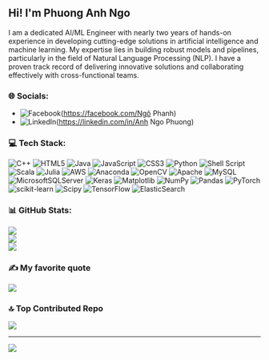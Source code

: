 ## Hi! I'm Phuong Anh Ngo
I am a dedicated AI/ML Engineer with nearly two years of hands-on experience in developing cutting-edge solutions in artificial intelligence and machine learning. My expertise lies in building robust models and pipelines, particularly in the field of Natural Language Processing (NLP). I have a proven track record of delivering innovative solutions and collaborating effectively with cross-functional teams. 


### 🌐 Socials:
  - ![Facebook](https://img.shields.io/badge/Facebook-%231877F2.svg?logo=Facebook&logoColor=white)(https://facebook.com/Ngô Phanh)
  - ![LinkedIn](https://img.shields.io/badge/LinkedIn-%230077B5.svg?logo=linkedin&logoColor=white)(https://linkedin.com/in/Anh Ngo Phuong) 

### 💻 Tech Stack:
![C++](https://img.shields.io/badge/c++-%2300599C.svg?style=plastic&logo=c%2B%2B&logoColor=white) ![HTML5](https://img.shields.io/badge/html5-%23E34F26.svg?style=plastic&logo=html5&logoColor=white) ![Java](https://img.shields.io/badge/java-%23ED8B00.svg?style=plastic&logo=openjdk&logoColor=white) ![JavaScript](https://img.shields.io/badge/javascript-%23323330.svg?style=plastic&logo=javascript&logoColor=%23F7DF1E) ![CSS3](https://img.shields.io/badge/css3-%231572B6.svg?style=plastic&logo=css3&logoColor=white) ![Python](https://img.shields.io/badge/python-3670A0?style=plastic&logo=python&logoColor=ffdd54) ![Shell Script](https://img.shields.io/badge/shell_script-%23121011.svg?style=plastic&logo=gnu-bash&logoColor=white) ![Scala](https://img.shields.io/badge/scala-%23DC322F.svg?style=plastic&logo=scala&logoColor=white) ![Julia](https://img.shields.io/badge/-Julia-9558B2?style=plastic&logo=julia&logoColor=white) ![AWS](https://img.shields.io/badge/AWS-%23FF9900.svg?style=plastic&logo=amazon-aws&logoColor=white) ![Anaconda](https://img.shields.io/badge/Anaconda-%2344A833.svg?style=plastic&logo=anaconda&logoColor=white) ![OpenCV](https://img.shields.io/badge/opencv-%23white.svg?style=plastic&logo=opencv&logoColor=white) ![Apache](https://img.shields.io/badge/apache-%23D42029.svg?style=plastic&logo=apache&logoColor=white) ![MySQL](https://img.shields.io/badge/mysql-%2300000f.svg?style=plastic&logo=mysql&logoColor=white) ![MicrosoftSQLServer](https://img.shields.io/badge/Microsoft%20SQL%20Server-CC2927?style=plastic&logo=microsoft%20sql%20server&logoColor=white) ![Keras](https://img.shields.io/badge/Keras-%23D00000.svg?style=plastic&logo=Keras&logoColor=white) ![Matplotlib](https://img.shields.io/badge/Matplotlib-%23ffffff.svg?style=plastic&logo=Matplotlib&logoColor=black) ![NumPy](https://img.shields.io/badge/numpy-%23013243.svg?style=plastic&logo=numpy&logoColor=white) ![Pandas](https://img.shields.io/badge/pandas-%23150458.svg?style=plastic&logo=pandas&logoColor=white) ![PyTorch](https://img.shields.io/badge/PyTorch-%23EE4C2C.svg?style=plastic&logo=PyTorch&logoColor=white) ![scikit-learn](https://img.shields.io/badge/scikit--learn-%23F7931E.svg?style=plastic&logo=scikit-learn&logoColor=white) ![Scipy](https://img.shields.io/badge/SciPy-%230C55A5.svg?style=plastic&logo=scipy&logoColor=%white) ![TensorFlow](https://img.shields.io/badge/TensorFlow-%23FF6F00.svg?style=plastic&logo=TensorFlow&logoColor=white) ![ElasticSearch](https://img.shields.io/badge/-ElasticSearch-005571?style=plastic&logo=elasticsearch)
### 📊 GitHub Stats:
![](https://github-readme-stats.vercel.app/api?username=phuonganhcorn&theme=dark&hide_border=false&include_all_commits=false&count_private=false)<br/>
![](https://github-readme-streak-stats.herokuapp.com/?user=phuonganhcorn&theme=dark&hide_border=false)<br/>
![](https://github-readme-stats.vercel.app/api/top-langs/?username=phuonganhcorn&theme=dark&hide_border=false&include_all_commits=false&count_private=false&layout=compact)

### ✍️ My favorite quote
![](https://quotes-github-readme.vercel.app/api?type=horizontal&theme=dark)

### 🔝 Top Contributed Repo
![](https://github-contributor-stats.vercel.app/api?username=phuonganhcorn&limit=5&theme=dark&combine_all_yearly_contributions=true)

---
[![](https://visitcount.itsvg.in/api?id=phuonganhcorn&icon=0&color=2)](https://visitcount.itsvg.in)

<!-- Proudly created with GPRM ( https://gprm.itsvg.in ) -->
